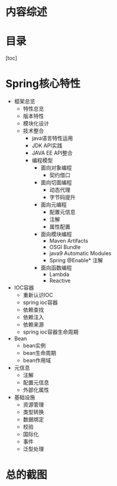 # 内容综述

# 目录

[toc]



# Spring核心特性

- 框架总览
  - 特性总览
  - 版本特性
  - 模块化设计
  - 技术整合
    - java语言特性运用
    - JDK API实践
    - JAVA EE API整合
    - 编程模型
      - 面向对象编程
        - 契约借口
      - 面向切面编程
        - 动态代理
        - 字节码提升
      - 面向元编程
        - 配置元信息
        - 注解
        - 属性配置
      - 面向模块编程
        - Maven Artifacts
        - OSGI Bundle
        - java9 Automatic Modules
        - Spring @Enable* 注解
      - 面向函数编程
        - Lambda
        - Reactive
- IOC容器
  - 重新认识IOC
  - spring ioc容器
  - 依赖查找
  - 依赖注入
  - 依赖来源
  - spring ioc容器生命周期
- Bean
  - bean实例
  - bean生命周期
  - bean作用域
- 元信息
  - 注解
  - 配置元信息
  - 外部化属性
- 基础设施
  - 资源管理
  - 类型转换
  - 数据绑定
  - 校验
  - 国际化
  - 事件
  - 泛型处理



# 总的截图

 

